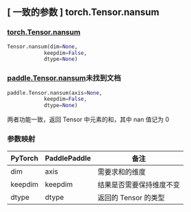 ## [ 一致的参数 ] torch.Tensor.nansum
### [torch.Tensor.nansum](https://pytorch.org/docs/1.13/generated/torch.Tensor.nansum.html?highlight=nansum#torch.Tensor.nansum)

```python
Tensor.nansum(dim=None,
            keepdim=False,
            dtype=None)
```

### [paddle.Tensor.nansum](https://www.paddlepaddle.org.cn/documentation/docs/zh/api/index_cn.html)未找到文档

```python
paddle.Tensor.nansum(axis=None,
            keepdim=False,
            dtype=None)
```

两者功能一致，返回 Tensor 中元素的和，其中 nan 值记为 0

### 参数映射
| PyTorch       | PaddlePaddle | 备注                                                   |
| ------------- | ------------ | ------------------------------------------------------ |
| dim          | axis         | 需要求和的维度                                     |
| keepdim          | keepdim         | 结果是否需要保持维度不变                                     |
| dtype          | dtype         | 返回的 Tensor 的类型                                     |
